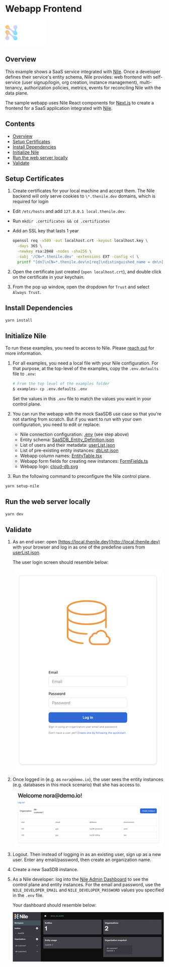 # Webapp Frontend

![image](../images/Nile-text-logo.png)

## Overview

This example shows a SaaS service integrated with [Nile](https://thenile.dev/). 
Once a developer defines their service's entity schema, Nile provides: web frontend with self-service (user signup/login, org creation, instance management), multi-tenancy, authorization policies, metrics, events for reconciling Nile with the data plane.

The sample webapp uses Nile React components for [Next.js](https://nextjs.org/) to create a frontend for a SaaS application integrated with [Nile](https://thenile.dev/).

## Contents

* [Overview](#overview)
* [Setup Certificates](#setup-certificates)
* [Install Dependencies](#install-dependencies)
* [Initialize Nile](#initialize-nile)
* [Run the web server locally](#run-the-web-server-locally)
* [Validate](#validate)

## Setup Certificates

1. Create certificates for your local machine and accept them. The Nile backend will only serve cookies to `\*.thenile.dev` domains, which is required for login

- Edit `/etc/hosts` and add `127.0.0.1 local.thenile.dev`.
- Run `mkdir .certificates && cd .certificates`
- Add an SSL key that lasts 1 year

   ```bash
   openssl req -x509 -out localhost.crt -keyout localhost.key \
     -days 365 \
     -newkey rsa:2048 -nodes -sha256 \
     -subj '/CN=*.thenile.dev' -extensions EXT -config <( \
     printf "[dn]\nCN=*.thenile.dev\n[req]\ndistinguished_name = dn\n[EXT]\nsubjectAltName=DNS:*.thenile.dev\nkeyUsage=digitalSignature\nextendedKeyUsage=serverAuth")
   ```

2. Open the certificate just created (`open localhost.crt`), and double click on the certificate in your keychain.

3. From the pop up window, open the dropdown for `Trust` and select `Always Trust`.

## Install Dependencies

```bash
yarn install
```

## Initialize Nile

To run these examples, you need to access to Nile. Please [reach out](https://www.thenile.dev) for more information.

1. For all examples, you need a local file with your Nile configuration.
For that purpose, at the top-level of the examples, copy the `.env.defaults` file to `.env`:

   ```bash
   # From the top level of the examples folder
   $ examples> cp .env.defaults .env
   ```

   Set the values in this `.env` file to match the values you want in your control plane.

2. You can run the webapp with the mock SaaSDB use case so that you're not starting from scratch.  But if you want to run with your own configuration, you need to edit or replace:

   - Nile connection configuration: [.env](.env) (see step above)
   - Entity schema: [SaaSDB_Entity_Definition.json](../quickstart/src/models/SaaSDB_Entity_Definition.json)
   - List of users and their metadata: [userList.json](../quickstart/src/datasets/userList.json)
   - List of pre-existing entity instances: [dbList.json](../quickstart/src/datasets/dbList.json)
   - Webapp column names: [EntityTable.tsx](components/EntityTable/EntityTable.tsx)
   - Webapp form fields for creating new instances: [FormFields.ts](components/EntityTable/FormFields.ts)
   - Webapp logo: [cloud-db.svg](public/images/cloud-db.svg)

3. Run the following command to preconfigure the Nile control plane.

```bash
yarn setup-nile
```

## Run the web server locally

```bash
yarn dev
```

## Validate

1. As an end user: open [https://local.thenile.dev](http://local.thenile.dev) with your browser and log in as one of the predefine users from [userList.json](../quickstart/src/datasets/userList.json).

   The user login screen should resemble below:

   ![image](images/login.png)

2. Once logged in (e.g. as `nora@demo.io`), the user sees the entity instances (e.g. databases in this mock scenario) that she has access to.

   ![image](images/instances.png)

3. Logout. Then instead of logging in as an existing user, sign up as a new user.  Enter any email/password, then create an organization name.

4. Create a new SaaSDB instance.

5. As a Nile developer: log into the [Nile Admin Dashboard](https://nad.thenile.dev/) to see the control plane and entity instances.
For the email and password, use the `NILE_DEVELOPER_EMAIL` and `NILE_DEVELOPER_PASSWORD` values you specified in the `.env` file.

   Your dashboard should resemble below:

   ![image](images/nad.png)

